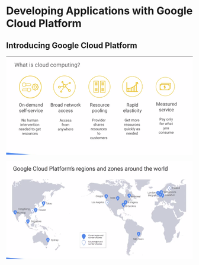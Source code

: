 # Developing Applications with Google Cloud Platform

## Introducing Google Cloud Platform

![](../.gitbook/assets/image%20%281%29.png)

![](../.gitbook/assets/image%20%282%29.png)



